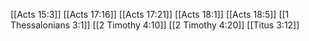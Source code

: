 [[Acts 15:3]]
[[Acts 17:16]]
[[Acts 17:21]]
[[Acts 18:1]]
[[Acts 18:5]]
[[1 Thessalonians 3:1]]
[[2 Timothy 4:10]]
[[2 Timothy 4:20]]
[[Titus 3:12]]
